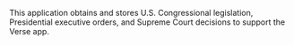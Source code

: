 This application obtains and stores U.S. Congressional legislation, Presidential executive orders, and Supreme Court decisions to support the Verse app.